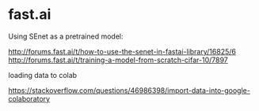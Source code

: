 # fast.ai

Using SEnet as a pretrained model:

http://forums.fast.ai/t/how-to-use-the-senet-in-fastai-library/16825/6
http://forums.fast.ai/t/training-a-model-from-scratch-cifar-10/7897

loading data to colab


https://stackoverflow.com/questions/46986398/import-data-into-google-colaboratory
